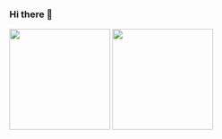 ### Hi there 👋

<!--
**senthil2000-dev/senthil2000-dev** is a ✨ _special_ ✨ repository because its `README.md` (this file) appears on your GitHub profile.

Here are some ideas to get you started:

- 🔭 I’m currently working on ...
- 🌱 I’m currently learning ...
- 👯 I’m looking to collaborate on ...
- 🤔 I’m looking for help with ...
- 💬 Ask me about ...
- 📫 How to reach me: ...
- 😄 Pronouns: ...
- ⚡ Fun fact: ...
-->
<img height=180em src="https://github-readme-stats.vercel.app/api/top-langs/?username=senthil2000-dev&hide=css,html"></img>
<img height=180em src="https://github-readme-stats.vercel.app/api?username=senthil2000-dev&count_private=true&show_icons=true&theme=vue&include_all_commits=true"></img>
